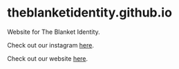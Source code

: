 # theblanketidentity.github.io
Website for The Blanket Identity. 

Check out our instagram [here](https://www.instagram.com/theblanketidentity).

Check out our website [here](https://theblanketidentity.github.io/).

